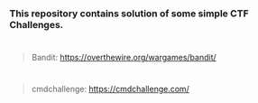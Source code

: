 ### This repository contains solution of some simple CTF Challenges.
#
> Bandit: https://overthewire.org/wargames/bandit/
# 
> cmdchallenge: https://cmdchallenge.com/
